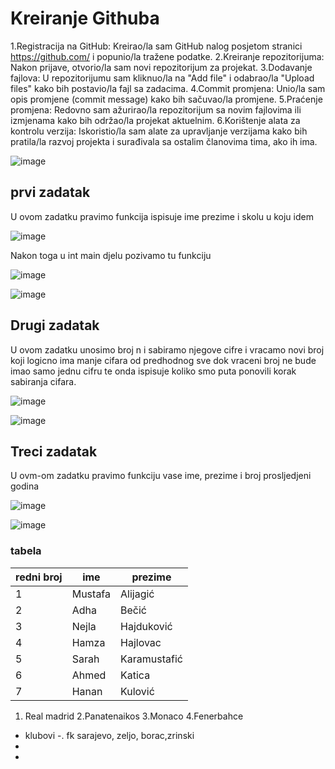 # Kreiranje Githuba
1.Registracija na GitHub: Kreirao/la sam GitHub nalog posjetom stranici https://github.com/ i popunio/la tražene podatke.
2.Kreiranje repozitorijuma: Nakon prijave, otvorio/la sam novi repozitorijum za projekat.
3.Dodavanje fajlova: U repozitorijumu sam kliknuo/la na "Add file" i odabrao/la "Upload files" kako bih postavio/la fajl sa zadacima.
4.Commit promjena: Unio/la sam opis promjene (commit message) kako bih sačuvao/la promjene.
5.Praćenje promjena: Redovno sam ažurirao/la repozitorijum sa novim fajlovima ili izmjenama kako bih održao/la projekat aktuelnim.
6.Korištenje alata za kontrolu verzija: Iskoristio/la sam alate za upravljanje verzijama kako bih pratila/la razvoj projekta i surađivala sa ostalim članovima tima, ako ih ima.

![image](https://github.com/Ahmedkaleee/kaletovtibra/assets/168560106/20c01ba0-ffc6-422c-b1fb-e757d2ee9136)





## prvi zadatak 

U ovom zadatku pravimo funkcija ispisuje ime prezime i skolu u koju idem

![image](https://github.com/Ahmedkaleee/kaletovtibra/assets/168560106/d0263eaa-4783-4727-ac62-c55efb88b2d4)

Nakon toga u int main djelu pozivamo tu funkciju


![image](https://github.com/Ahmedkaleee/kaletovtibra/assets/168560106/8358eb92-8286-4088-970c-0cddd0fff0e0)

![image](https://github.com/Ahmedkaleee/kaletovtibra/assets/168560106/5d29b3a2-0f90-4711-a50c-eefea32c0444)

## Drugi zadatak 

U ovom zadatku unosimo broj n i sabiramo njegove cifre i vracamo novi broj koji logicno ima manje cifara od predhodnog sve dok vraceni broj ne bude imao samo jednu cifru te onda ispisuje koliko smo puta ponovili korak sabiranja cifara.

![image](https://github.com/Ahmedkaleee/kaletovtibra/assets/168560106/10b5f281-5fce-4293-b8e6-6c56d9a82c21)


![image](https://github.com/Ahmedkaleee/kaletovtibra/assets/168560106/fa378b99-b238-4fda-b47d-f5116479f1ec)

## Treci zadatak

U ovm-om zadatku pravimo funkciju vase ime, prezime i broj prosljedjeni godina 



![image](https://github.com/Ahmedkaleee/kaletovtibra/assets/168560106/20c01ba0-ffc6-422c-b1fb-e757d2ee9136)

![image](https://github.com/Ahmedkaleee/kaletovtibra/assets/168560106/8053c725-e7fe-43d1-a4f8-76bd5401167c)





### tabela


|redni broj|ime|prezime|
|----------|---|-------|
|1|Mustafa|Alijagić  |
|2|Adha| Bečić        |
|3|Nejla | Hajduković  |
|4|Hamza |Hajlovac    |
|5|Sarah |Karamustafić|
|6|  Ahmed| Katica    |
|7| Hanan | Kulović    |


1. Real madrid
2.Panatenaikos
3.Monaco
4.Fenerbahce 

- klubovi
-. fk sarajevo, zeljo, borac,zrinski 
- 
- 
